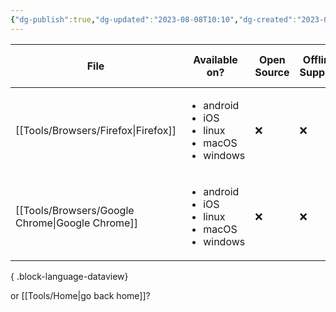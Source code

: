```yaml
---
{"dg-publish":true,"dg-updated":"2023-08-08T10:10","dg-created":"2023-08-08T10:07","title":"Browsers","dg-permalink":"browsers","dg-path":"Browsers.md","permalink":"/browsers/","dgPassFrontmatter":true,"created":"2023-08-08T10:07","updated":"2023-08-08T10:10"}
---
```



| File                                               | Available on?                                                                     | Open Source | Offline Support | Multi-Device Sync | Extension Support |
| -------------------------------------------------- | --------------------------------------------------------------------------------- | ----------- | --------------- | ----------------- | ----------------- |
| [[Tools/Browsers/Firefox\|Firefox]]             | <ul><li>android</li><li>iOS</li><li>linux</li><li>macOS</li><li>windows</li></ul> | ❌           | ❌               | ✅                 | ✅                 |
| [[Tools/Browsers/Google Chrome\|Google Chrome]] | <ul><li>android</li><li>iOS</li><li>linux</li><li>macOS</li><li>windows</li></ul> | ❌           | ❌               | ✅                 | ✅                 |

{ .block-language-dataview}

or [[Tools/Home\|go back home]]?